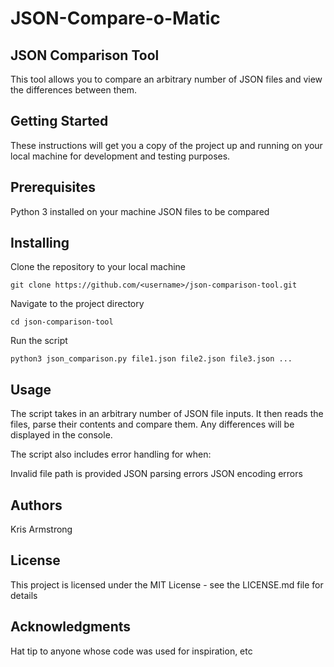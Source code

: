 # JSON-Compare-o-Matic
## JSON Comparison Tool

This tool allows you to compare an arbitrary number of JSON files and view the differences between them.

## Getting Started

These instructions will get you a copy of the project up and running on your local machine for development and testing purposes.

## Prerequisites
Python 3 installed on your machine
JSON files to be compared
## Installing
Clone the repository to your local machine
~~~
git clone https://github.com/<username>/json-comparison-tool.git
~~~
Navigate to the project directory
~~~
cd json-comparison-tool
~~~
Run the script
~~~
python3 json_comparison.py file1.json file2.json file3.json ...
~~~
## Usage

The script takes in an arbitrary number of JSON file inputs. It then reads the files, parse their contents and compare them. Any differences will be displayed in the console.

The script also includes error handling for when:

Invalid file path is provided
JSON parsing errors
JSON encoding errors

## Authors

Kris Armstrong

## License

This project is licensed under the MIT License - see the LICENSE.md file for details

## Acknowledgments

Hat tip to anyone whose code was used for inspiration, etc
